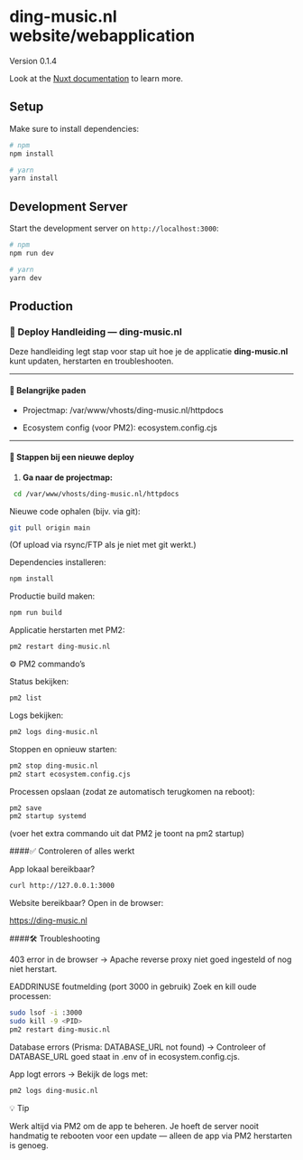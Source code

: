 # ding-music.nl website/webapplication

Version 0.1.4

Look at the [Nuxt documentation](https://nuxt.com/docs/getting-started/introduction) to learn more.

## Setup

Make sure to install dependencies:

```bash
# npm
npm install

# yarn
yarn install
```

## Development Server

Start the development server on `http://localhost:3000`:

```bash
# npm
npm run dev

# yarn
yarn dev
```

## Production

### 🚀 Deploy Handleiding — ding-music.nl

Deze handleiding legt stap voor stap uit hoe je de applicatie **ding-music.nl** kunt updaten, herstarten en troubleshooten.

---

#### 📂 Belangrijke paden

- Projectmap: /var/www/vhosts/ding-music.nl/httpdocs

- Ecosystem config (voor PM2): ecosystem.config.cjs

---

#### 🔄 Stappen bij een nieuwe deploy

1. **Ga naar de projectmap:**

```bash
 cd /var/www/vhosts/ding-music.nl/httpdocs
```

Nieuwe code ophalen (bijv. via git):

```bash
git pull origin main
```

(Of upload via rsync/FTP als je niet met git werkt.)

Dependencies installeren:

```bash
npm install
```

Productie build maken:

```bash
npm run build
```

Applicatie herstarten met PM2:

```bash
pm2 restart ding-music.nl
```

⚙️ PM2 commando’s

Status bekijken:

```bash
pm2 list
```

Logs bekijken:

```bash
pm2 logs ding-music.nl
```

Stoppen en opnieuw starten:

```bash
pm2 stop ding-music.nl
pm2 start ecosystem.config.cjs
```

Processen opslaan (zodat ze automatisch terugkomen na reboot):

```bash
pm2 save
pm2 startup systemd
```

(voer het extra commando uit dat PM2 je toont na pm2 startup)

####✅ Controleren of alles werkt

App lokaal bereikbaar?

```bash
curl http://127.0.0.1:3000
```

Website bereikbaar?
Open in de browser:

https://ding-music.nl

####🛠️ Troubleshooting

403 error in de browser
→ Apache reverse proxy niet goed ingesteld of nog niet herstart.

EADDRINUSE foutmelding (port 3000 in gebruik)
Zoek en kill oude processen:

```bash
sudo lsof -i :3000
sudo kill -9 <PID>
pm2 restart ding-music.nl
```

Database errors (Prisma: DATABASE_URL not found)
→ Controleer of DATABASE_URL goed staat in .env of in ecosystem.config.cjs.

App logt errors
→ Bekijk de logs met:

```bash
pm2 logs ding-music.nl
```

💡 Tip

Werk altijd via PM2 om de app te beheren.
Je hoeft de server nooit handmatig te rebooten voor een update — alleen de app via PM2 herstarten is genoeg.
